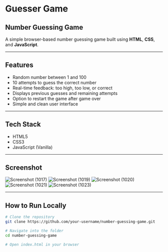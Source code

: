 # Guesser Game

## Number Guessing Game

A simple browser-based number guessing game built using **HTML**, **CSS**, and **JavaScript**.

---

## Features

- Random number between 1 and 100  
- 10 attempts to guess the correct number  
- Real-time feedback: too high, too low, or correct  
- Displays previous guesses and remaining attempts  
- Option to restart the game after game over  
- Simple and clean user interface  

---

## Tech Stack

- HTML5  
- CSS3  
- JavaScript (Vanilla)

---

## Screenshot

![Screenshot (1017)](https://github.com/user-attachments/assets/d1d4cf3a-45b8-4cd5-83b4-ee04a41d3a77)
![Screenshot (1019)](https://github.com/user-attachments/assets/517531c3-ccaf-4a93-8772-6c8830d721a2)
![Screenshot (1020)](https://github.com/user-attachments/assets/f817eb94-6d4c-4eda-ade5-80118ed50bbc)
![Screenshot (1021)](https://github.com/user-attachments/assets/6c6df345-a006-48ec-8753-03d88d1a34ce)
![Screenshot (1023)](https://github.com/user-attachments/assets/5d3efd31-0082-4ec1-b17c-521492aef2e1)



---

## How to Run Locally

```bash
# Clone the repository
git clone https://github.com/your-username/number-guessing-game.git

# Navigate into the folder
cd number-guessing-game

# Open index.html in your browser
